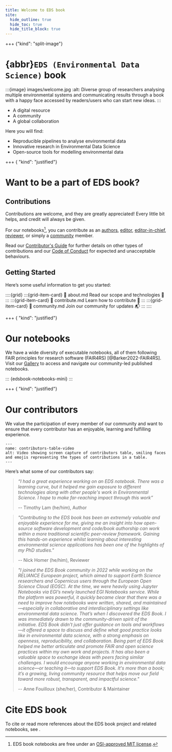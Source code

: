 ```yaml
---
title: Welcome to EDS book
site:
  hide_outline: true
  hide_toc: true
  hide_title_block: true
---
```


+++ {"kind": "split-image"}

# {abbr}`EDS (Environmental Data Science)` book

:::{image} images/welcome.jpg
:alt: Diverse group of researchers analysing multiple environmental systems and communicating results through a book with a happy face accessed by readers/users who can start new ideas.
:::

* A digital resource
* A community
* A global collaboration

Here you will find:

* Reproducible pipelines to analyse environmental data
* Innovative research in Environmental Data Science 
* Open-source tools for modelling environmental data

+++ { "kind": "justified"}

# Want to be a part of EDS book?

## Contributions
Contributions are welcome, and they are greatly appreciated! 
Every little bit helps, and credit will always be given. 

For our notebooks[^license], you can contribute as an [authors](#pb-guidelines-authors), [editor](#pb-guidelines-editors), [editor-in-chief](#pb-guidelines-eic), [reviewer](#pb-guidelines-reviewers), or simply a [community](#pb-guidelines-community) member.

Read our [Contributor's Guide](https://github.com/eds-book/eds-book/blob/main/CONTRIBUTING.md) for further details on other types of contributions and our [Code of Conduct](https://github.com/eds-book/eds-book/blob/main/CODE_OF_CONDUCT.md) for expected and unacceptable behaviours.

## Getting Started
Here’s some useful information to get you started:

::::{grid}
:::{grid-item-card}
:link: about.md
Read our scope and technologies 🎯
:::
:::{grid-item-card}
:link: contribute.md
Learn how to contribute 🌟
:::
:::{grid-item-card}
:link: community.md
Join our community for updates 📬
:::
::::

+++ { "kind": "justified"}

# Our notebooks
We have a wide diversity of executable notebooks, all of them following FAIR principles for research software (FAIR4RS) [@Barker2022-FAIR4RS]. 
Visit our [Gallery](#nb-gallery) to access and navigate our community-led published notebooks.

::: {edsbook-notebooks-mini}
:::

+++ { "kind": "justified"}

# Our contributors
We value the participation of every member of our community and want to ensure that every contributor has an enjoyable, learning and fulfilling experience. 

```{figure} images/contributors.gif
---
name: contributors-table-video
alt: Video showing screen capture of contributors table, smiling faces and emojis representing the types of contributions in a table.
---
```

Here’s what some of our contributors say:

> _“I had a great experience working on an EDS notebook. 
There was a learning curve, but it helped me gain exposure to different technologies along with other people's work in Environmental Science. 
I hope to make far-reaching impact through this work”_ 
> 
> -- Timothy Lam (he/him), Author

> _"Contributing to the EDS book has been an extremely valuable and enjoyable experience for me, giving me an insight into how open-source software development and code/book authorship can work within a more traditional scientific peer-review framework. 
Gaining this hands-on experience whilst learning about interesting environmental science applications has been one of the highlights of my PhD studies."_ 
> 
> -- Nick Homer (he/him), Reviewer

> _"I joined the EDS Book community in 2022 while working on the RELIANCE European project, which aimed to support Earth Science researchers and Copernicus users through the European Open Science Cloud (EOSC). At the time, we were heavily using Jupyter Notebooks via EGI’s newly launched EGI Notebooks service. While the platform was powerful, it quickly became clear that there was a need to improve how notebooks were written, shared, and maintained—especially in collaborative and interdisciplinary settings like environmental data science. That’s when I discovered the EDS Book. I was immediately drawn to the community-driven spirit of the initiative. EDS Book didn’t just offer guidance on tools and workflows—it offered a space to discuss and define what good practice looks like in environmental data science, with a strong emphasis on openness, reproducibility, and collaboration. Being part of EDS Book helped me better articulate and promote FAIR and open science practices within my own work and projects. It has also been a valuable space to exchange ideas with peers facing similar challenges. I would encourage anyone working in environmental data science—or teaching it—to support EDS Book. It's more than a book; it’s a growing, living community resource that helps move our field toward more robust, transparent, and impactful science."_ 
> 
> -- Anne Fouilloux (she/her), Contributor & Maintainer

# Cite EDS book
To cite or read more references about the EDS book project and related notebooks, see [](./cite.md).

> 
[^license]: EDS book notebooks are free under an [OSI-approved MIT license](https://github.com/eds-book/eds-book/blob/main/LICENSE-CODE).